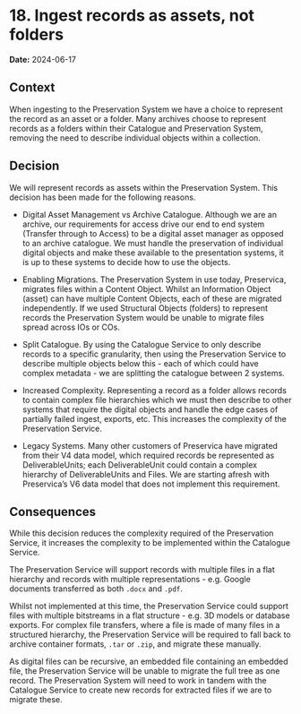 # 18. Ingest records as assets, not folders

**Date:** 2024-06-17

## Context

When ingesting to the Preservation System we have a choice to represent the record as an asset or a folder. Many archives choose to represent records as a folders within their Catalogue and Preservation System, removing the need to describe individual objects within a collection.

## Decision

We will represent records as assets within the Preservation System. This decision has been made for the following reasons.

- Digital Asset Management vs Archive Catalogue. Although we are an archive, our requirements for access drive our end to end system (Transfer through to Access) to be a digital asset manager as opposed to an archive catalogue. We must handle the preservation of individual digital objects and make these available to the presentation systems, it is up to these systems to decide how to use the objects.

- Enabling Migrations. The Preservation System in use today, Preservica, migrates files within a Content Object. Whilst an Information Object (asset) can have multiple Content Objects, each of these are migrated independently. If we used Structural Objects (folders) to represent records the Preservation System would be unable to migrate files spread across IOs or COs.

- Split Catalogue. By using the Catalogue Service to only describe records to a specific granularity, then using the Preservation Service to describe multiple objects below this - each of which could have complex metadata - we are splitting the catalogue between 2 systems.

- Increased Complexity. Representing a record as a folder allows records to contain complex file hierarchies which we must then describe to other systems that require the digital objects and handle the edge cases of partially failed ingest, exports, etc. This increases the complexity of the Preservation Service.

- Legacy Systems. Many other customers of Preservica have migrated from their V4 data model, which required records be represented as DeliverableUnits; each DeliverableUnit could contain a complex hierarchy of DeliverableUnits and Files. We are starting afresh with Preservica’s V6 data model that does not implement this requirement.

## Consequences

While this decision reduces the complexity required of the Preservation Service, it increases the complexity to be implemented within the Catalogue Service.

The Preservation Service will support records with multiple files in a flat hierarchy and records with multiple representations - e.g. Google documents transferred as both `.docx` and `.pdf`.

Whilst not implemented at this time, the Preservation Service could support files with multiple bitstreams in a flat structure - e.g. 3D models or database exports. For complex file transfers, where a file is made of many files in a structured hierarchy, the Preservation Service will be required to fall back to archive container formats, `.tar` or `.zip`, and migrate these manually.

As digital files can be recursive, an embedded file containing an embedded file, the Preservation Service will be unable to migrate the full tree as one record. The Preservation System will need to work in tandem with the Catalogue Service to create new records for extracted files if we are to migrate these.
